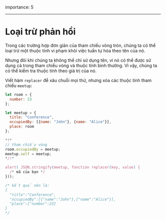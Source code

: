 importance: 5

---

# Loại trừ phản hồi

Trong các trường hợp đơn giản của tham chiếu vòng tròn, chúng ta có thể loại trừ một thuộc tính vi phạm khỏi việc tuần tự hóa theo tên của nó.

Nhưng đôi khi chúng ta không thể chỉ sử dụng tên, vì nó có thể được sử dụng cả trong tham chiếu vòng và thuộc tính bình thường. Vì vậy, chúng ta có thể kiểm tra thuộc tính theo giá trị của nó.

Viết hàm `replacer` để xâu chuỗi mọi thứ, nhưng xóa các thuộc tính tham chiếu `meetup`:

```js run
let room = {
  number: 23
};

let meetup = {
  title: "Conference",
  occupiedBy: [{name: "John"}, {name: "Alice"}],
  place: room
};

*!*
// tham chiếu vòng
room.occupiedBy = meetup;
meetup.self = meetup;
*/!*

alert( JSON.stringify(meetup, function replacer(key, value) {
  /* mã của bạn */
}));

/* kết quả nên là:
{
  "title":"Conference",
  "occupiedBy":[{"name":"John"},{"name":"Alice"}],
  "place":{"number":23}
}
*/
```
